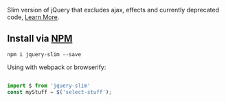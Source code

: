 Slim version of jQuery that excludes ajax, effects and currently deprecated code, [Learn More](https://blog.jquery.com/2016/06/09/jquery-3-0-final-released/).


Install via [NPM](https://www.npmjs.com/package/jquery-slim)
---

```
npm i jquery-slim --save
```

Using with webpack or browserify:

```js

import $ from 'jquery-slim'
const myStuff = $('select-stuff');

```
